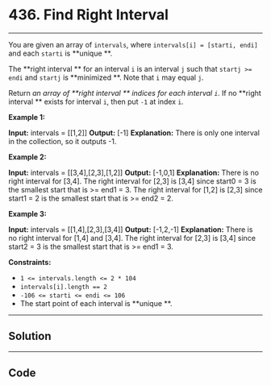 # 436. Find Right Interval

---

You are given an array of `intervals`, where `intervals[i] = [starti, endi]` and each `starti` is **unique **.

The **right interval ** for an interval `i` is an interval `j` such that `startj >= endi` and `startj` is **minimized **. Note that `i` may equal `j`.

Return _an array of **right interval ** indices for each interval `i`_. If no **right interval ** exists for interval `i`, then put `-1` at index `i`.

 

**Example 1:**


**Input:** intervals = [[1,2]]
**Output:** [-1]
**Explanation:** There is only one interval in the collection, so it outputs -1.


**Example 2:**


**Input:** intervals = [[3,4],[2,3],[1,2]]
**Output:** [-1,0,1]
**Explanation:** There is no right interval for [3,4].
The right interval for [2,3] is [3,4] since start0 = 3 is the smallest start that is >= end1 = 3.
The right interval for [1,2] is [2,3] since start1 = 2 is the smallest start that is >= end2 = 2.


**Example 3:**


**Input:** intervals = [[1,4],[2,3],[3,4]]
**Output:** [-1,2,-1]
**Explanation:** There is no right interval for [1,4] and [3,4].
The right interval for [2,3] is [3,4] since start2 = 3 is the smallest start that is >= end1 = 3.


 

**Constraints:**

  * `1 <= intervals.length <= 2 * 104`
  * `intervals[i].length == 2`
  * `-106 <= starti <= endi <= 106`
  * The start point of each interval is **unique **.

---

## Solution



---

## Code
```python


```